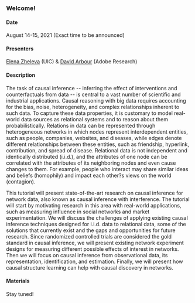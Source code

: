 ### Welcome!

<h4>Date</h4>

August 14-15, 2021 (Exact time to be announced)

<h4>Presenters</h4>

<a href="https://www.cs.uic.edu/~elena/">Elena Zheleva</a>  (UIC) & <a href="https://darbour.github.io">David Arbour</a> (Adobe Research)

<h4>Description</h4>

<!-->The task of causal inference -- inferring the effect of interventions and counterfactuals from data -- is central to a vast number of scientific and industrial applications. Causal reasoning with big data requires accounting for the bias, noise, heterogeneity, and complex relationships inherent to such data. To capture these data properties, it is customary to model real-world data sources as relational systems and to reason about them probabilistically. Relations in data can be represented through heterogeneous networks in which nodes represent interdependent entities, such as people, companies, websites, and diseases, while edges denote different relationships between these entities, such as friendship, hyperlink, contribution, and spread of disease. Relational data is not independent and identically distributed (i.i.d.), and the attributes of one node can be correlated with the attributes of its neighboring nodes and even cause changes to them. For example, people who interact may share similar ideas and beliefs (homophily) and impact each other?s views on the world (contagion). <br-->

This tutorial will present state-of-the-art research on causal inference for network data, also known as causal inference with interference. The tutorial will start by motivating research in this area with real-world applications, such as measuring influence in social networks and market experimentation. We will discuss the challenges of applying existing causal
inference techniques designed for i.i.d. data to relational data, some of the solutions that currently exist and the gaps and opportunities for future research. Since randomized controlled trials are considered the gold standard in causal inference, we will present existing network experiment designs for measuring different possible effects of interest in networks. Then we will focus on causal inference from observational data, its representation, identification, and estimation. Finally, we will present how causal structure learning can help with causal discovery in networks.

<h4>Materials</h4>

Stay tuned!
